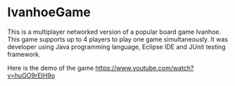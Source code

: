 # IvanhoeGame

This is a multiplayer networked version of a popular board game Ivanhoe. 
This game supports up to 4 players to play one game simultaneously.
It was developer using Java programming language, Eclipse IDE and JUnit testing framework.

Here is the demo of the game https://www.youtube.com/watch?v=huGO9rEIH9o

